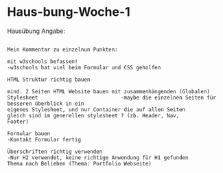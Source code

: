 # Haus-bung-Woche-1
Hausübung Angabe:
    
                                                                                                            Mein Kommentar zu einzelnun Punkten:  
                                                                                                            
    mit w3schools befassen!                                                                                 -w3schools hat viel beim Formular und CSS geholfen
                                                                                            
    HTML Struktur richtig bauen                                                                         
                                                                                            
    mind. 2 Seiten HTML Website bauen mit zusammenhängenden (Globalen) Stylesheet                           -maybe die einzelnen Seiten für besseren überblick in ein                                                                                                                 eigenes Stylesheet, und nur Container die auf allen Seiten                                                                                                               gleich sind im generellen stylesheet ? (zb. Header, Nav,                                                                                                                 Footer)
    
    Formular bauen                                                                                          -Kontakt Formular fertig
    
    Überschriften richtig verwenden                                                                         -Nur H2 verwendet, keine richtige Anwendung für H1 gefunden 
    Thema nach Belieben (Thema: Portfolio Webseite)
    
